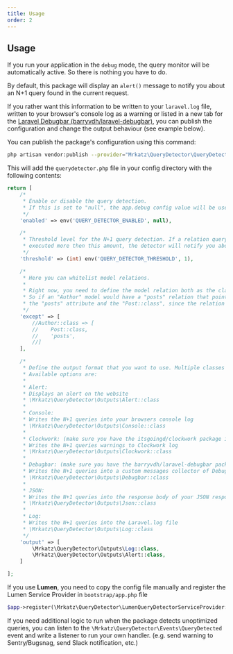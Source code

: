 ```yaml
---
title: Usage
order: 2
---
```


## Usage

If you run your application in the `debug` mode, the query monitor will be automatically active. So there is nothing you have to do.

By default, this package will display an `alert()` message to notify you about an N+1 query found in the current request. 

If you rather want this information to be written to your `laravel.log` file, written to your browser's console log as a warning or listed in a new tab for the [Laravel Debugbar (barryvdh/laravel-debugbar)](https://github.com/barryvdh/laravel-debugbar), you can publish the configuration and change the output behaviour (see example below).

You can publish the package's configuration using this command:

```bash
php artisan vendor:publish --provider="Mrkatz\QueryDetector\QueryDetectorServiceProvider"
```

This will add the `querydetector.php` file in your config directory with the following contents:

```php
return [
    /*
     * Enable or disable the query detection.
     * If this is set to "null", the app.debug config value will be used.
     */
    'enabled' => env('QUERY_DETECTOR_ENABLED', null),

    /*
     * Threshold level for the N+1 query detection. If a relation query will be
     * executed more then this amount, the detector will notify you about it.
     */
    'threshold' => (int) env('QUERY_DETECTOR_THRESHOLD', 1),

    /*
     * Here you can whitelist model relations.
     *
     * Right now, you need to define the model relation both as the class name and the attribute name on the model.
     * So if an "Author" model would have a "posts" relation that points to a "Post" class, you need to add both
     * the "posts" attribute and the "Post::class", since the relation can get resolved in multiple ways.
     */
    'except' => [
        //Author::class => [
        //    Post::class,
        //    'posts',
        //]
    ],

    /*
     * Define the output format that you want to use. Multiple classes are supported.
     * Available options are:
     *
     * Alert:
     * Displays an alert on the website
     * \Mrkatz\QueryDetector\Outputs\Alert::class
     *
     * Console:
     * Writes the N+1 queries into your browsers console log
     * \Mrkatz\QueryDetector\Outputs\Console::class
     *
     * Clockwork: (make sure you have the itsgoingd/clockwork package installed)
     * Writes the N+1 queries warnings to Clockwork log
     * \Mrkatz\QueryDetector\Outputs\Clockwork::class
     *
     * Debugbar: (make sure you have the barryvdh/laravel-debugbar package installed)
     * Writes the N+1 queries into a custom messages collector of Debugbar
     * \Mrkatz\QueryDetector\Outputs\Debugbar::class
     *
     * JSON:
     * Writes the N+1 queries into the response body of your JSON responses
     * \Mrkatz\QueryDetector\Outputs\Json::class
     *
     * Log:
     * Writes the N+1 queries into the Laravel.log file
     * \Mrkatz\QueryDetector\Outputs\Log::class
     */
    'output' => [
        \Mrkatz\QueryDetector\Outputs\Log::class,
        \Mrkatz\QueryDetector\Outputs\Alert::class,
    ]

];
```

If you use **Lumen**, you need to copy the config file manually and register the Lumen Service Provider in `bootstrap/app.php` file

```php
$app->register(\Mrkatz\QueryDetector\LumenQueryDetectorServiceProvider::class);
```

If you need additional logic to run when the package detects unoptimized queries, you can listen to the `\Mrkatz\QueryDetector\Events\QueryDetected` event and write a listener to run your own handler. (e.g. send warning to Sentry/Bugsnag, send Slack notification, etc.)
